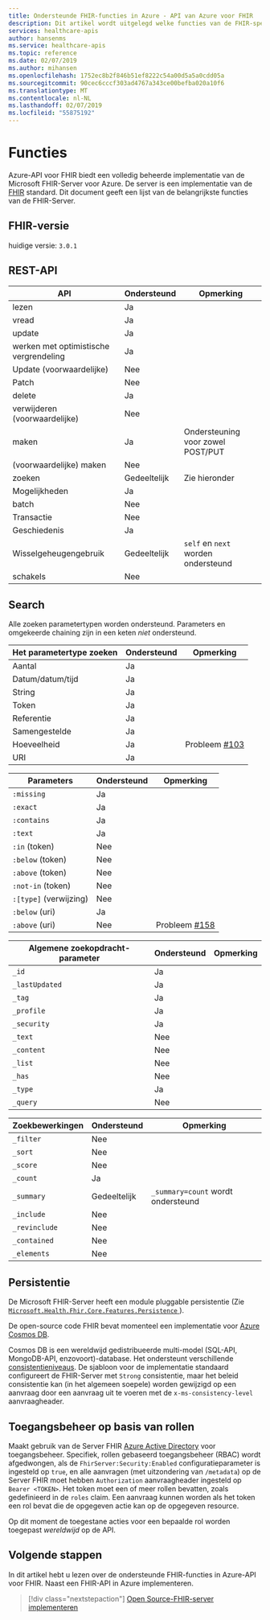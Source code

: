 ```yaml
---
title: Ondersteunde FHIR-functies in Azure - API van Azure voor FHIR
description: Dit artikel wordt uitgelegd welke functies van de FHIR-specificatie die zijn geïmplementeerd in Azure-API voor FHIR
services: healthcare-apis
author: hansenms
ms.service: healthcare-apis
ms.topic: reference
ms.date: 02/07/2019
ms.author: mihansen
ms.openlocfilehash: 1752ec8b2f846b51ef8222c54a00d5a5a0cdd05a
ms.sourcegitcommit: 90cec6cccf303ad4767a343ce00befba020a10f6
ms.translationtype: MT
ms.contentlocale: nl-NL
ms.lasthandoff: 02/07/2019
ms.locfileid: "55875192"
---
```

# <a name="features"></a>Functies

Azure-API voor FHIR biedt een volledig beheerde implementatie van de Microsoft FHIR-Server voor Azure. De server is een implementatie van de [FHIR](https://hl7.org/fhir) standard. Dit document geeft een lijst van de belangrijkste functies van de FHIR-Server.

## <a name="fhir-version"></a>FHIR-versie

huidige versie: `3.0.1`

## <a name="rest-api"></a>REST-API

| API                            | Ondersteund | Opmerking |
|--------------------------------|-----------|---------|
| lezen                           | Ja       |         |
| vread                          | Ja       |         |
| update                         | Ja       |         |
| werken met optimistische vergrendeling | Ja       |         |
| Update (voorwaardelijke)           | Nee        |         |
| Patch                          | Nee        |         |
| delete                         | Ja       |         |
| verwijderen (voorwaardelijke)           | Nee        |         |
| maken                         | Ja       | Ondersteuning voor zowel POST/PUT |
| (voorwaardelijke) maken           | Nee        |         |
| zoeken                         | Gedeeltelijk   | Zie hieronder |
| Mogelijkheden                   | Ja       |         |
| batch                          | Nee        |         |
| Transactie                    | Nee        |         |
| Geschiedenis                        | Ja       |         |
| Wisselgeheugengebruik                         | Gedeeltelijk   | `self` en `next` worden ondersteund |
| schakels                 | Nee        |         |

## <a name="search"></a>Search

Alle zoeken parametertypen worden ondersteund. Parameters en omgekeerde chaining zijn in een keten *niet* ondersteund.

| Het parametertype zoeken | Ondersteund | Opmerking |
|-----------------------|-----------|---------|
| Aantal                | Ja       |         |
| Datum/datum/tijd         | Ja       |         |
| String                | Ja       |         |
| Token                 | Ja       |         |
| Referentie             | Ja       |         |
| Samengestelde             | Ja       |         |
| Hoeveelheid              | Ja       | Probleem [#103](https://github.com/Microsoft/fhir-server/issues/103) |
| URI                   | Ja       |         |


| Parameters             | Ondersteund | Opmerking |
|-----------------------|-----------|---------|
|`:missing`             | Ja       |         |
|`:exact`               | Ja       |         |
|`:contains`            | Ja       |         |
|`:text`                | Ja       |         |
|`:in` (token)          | Nee        |         |
|`:below` (token)       | Nee        |         |
|`:above` (token)       | Nee        |         |
|`:not-in` (token)      | Nee        |         |
|`:[type]` (verwijzing)  | Nee        |         |
|`:below` (uri)         | Ja       |         |
|`:above` (uri)         | Nee        | Probleem [#158](https://github.com/Microsoft/fhir-server/issues/158) |

| Algemene zoekopdracht-parameter | Ondersteund | Opmerking |
|-------------------------| ----------|---------|
| `_id`                   | Ja       |         |
| `_lastUpdated`          | Ja       |         |
| `_tag`                  | Ja       |         |
| `_profile`              | Ja       |         |
| `_security`             | Ja       |         |
| `_text`                 | Nee        |         |
| `_content`              | Nee        |         |
| `_list`                 | Nee        |         |
| `_has`                  | Nee        |         |
| `_type`                 | Ja       |         |
| `_query`                | Nee        |         |

| Zoekbewerkingen       | Ondersteund | Opmerking |
|-------------------------|-----------|---------|
| `_filter`               | Nee        |         |
| `_sort`                 | Nee        |         |
| `_score`                | Nee        |         |
| `_count`                | Ja       |         |
| `_summary`              | Gedeeltelijk   | `_summary=count` wordt ondersteund |
| `_include`              | Nee        |         |
| `_revinclude`           | Nee        |         |
| `_contained`            | Nee        |         |
| `_elements`             | Nee        |         |

## <a name="persistence"></a>Persistentie

De Microsoft FHIR-Server heeft een module pluggable persistentie (Zie [ `Microsoft.Health.Fhir.Core.Features.Persistence` ](https://github.com/Microsoft/fhir-server/tree/master/src/Microsoft.Health.Fhir.Core/Features/Persistence)).

De open-source code FHIR bevat momenteel een implementatie voor [Azure Cosmos DB](../cosmos-db/index-overview.md).

Cosmos DB is een wereldwijd gedistribueerde multi-model (SQL-API, MongoDB-API, enzovoort)-database. Het ondersteunt verschillende [consistentieniveaus](../cosmos-db/consistency-levels.md). De sjabloon voor de implementatie standaard configureert de FHIR-Server met `Strong` consistentie, maar het beleid consistentie kan (in het algemeen soepele) worden gewijzigd op een aanvraag door een aanvraag uit te voeren met de `x-ms-consistency-level` aanvraagheader.

## <a name="role-based-access-control"></a>Toegangsbeheer op basis van rollen

Maakt gebruik van de Server FHIR [Azure Active Directory](https://azure.microsoft.com/services/active-directory/) voor toegangsbeheer. Specifiek, rollen gebaseerd toegangsbeheer (RBAC) wordt afgedwongen, als de `FhirServer:Security:Enabled` configuratieparameter is ingesteld op `true`, en alle aanvragen (met uitzondering van `/metadata`) op de Server FHIR moet hebben `Authorization` aanvraagheader ingesteld op `Bearer <TOKEN>`. Het token moet een of meer rollen bevatten, zoals gedefinieerd in de `roles` claim. Een aanvraag kunnen worden als het token een rol bevat die de opgegeven actie kan op de opgegeven resource.

Op dit moment de toegestane acties voor een bepaalde rol worden toegepast *wereldwijd* op de API.

## <a name="next-steps"></a>Volgende stappen

In dit artikel hebt u lezen over de ondersteunde FHIR-functies in Azure-API voor FHIR. Naast een FHIR-API in Azure implementeren.
 
>[!div class="nextstepaction"]
>[Open Source-FHIR-server implementeren](fhir-oss-powershell-quickstart.md)
